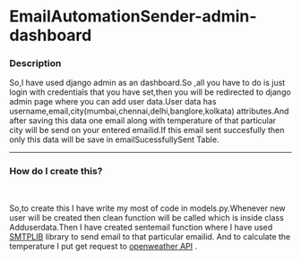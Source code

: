 # EmailAutomationSender-admin-dashboard
<h3>Description</h3>
<p>So,I have used django admin as an dashboard.So ,all you have to do is just login with credentials that you have set,then you will be redirected to django admin page where
you can add user data.User data has username,email,city(mumbai,chennai,delhi,banglore,kolkata) attributes.And after saving this data one email along with temperature of
that particular city will be send on your entered emailid.If this email sent succesfully then only this data will be save in emailSucessfullySent Table.</p>
<hr>
<h3>How do I create this?</h3>
<br>
<p>So,to create this I have write my most of code in models.py.Whenever new user will be created then clean function will be called which is inside class Adduserdata.Then I have
created sentemail function where I have used <a href="https://docs.python.org/3/library/smtplib.html">SMTPLIB</a> library to send email to that particular emailid.
And to calculate the temperature I put get request to <a href ="https://openweathermap.org/api">openweather API</a> .
  </p>
<br>

